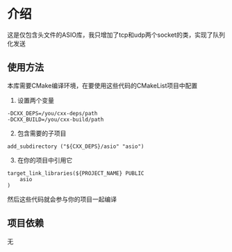 # 介绍
这是仅包含头文件的ASIO库，我只增加了tcp和udp两个socket的类，实现了队列化发送

## 使用方法
本库需要CMake编译环境，在要使用这些代码的CMakeList项目中配置
1. 设置两个变量
```
-DCXX_DEPS=/you/cxx-deps/path
-DCXX_BUILD=/you/cxx-build/path
```
2. 包含需要的子项目
```
add_subdirectory ("${CXX_DEPS}/asio" "asio")
```

3. 在你的项目中引用它
```
target_link_libraries(${PROJECT_NAME} PUBLIC
	asio
)
```
然后这些代码就会参与你的项目一起编译


## 项目依赖
无